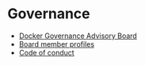 <!--[metadata]>
+++
title = "Governance"
description = "Describes Docker's communication channels"
keywords = ["IRC, Google group, Twitter, blog,  Stackoverflow"]
[menu.main]
identifier = "smn_govern"
parent="mn_oss_contrib"
weight=1
+++
<![end-metadata]-->


# Governance

* [Docker Governance Advisory Board](dgab-info.md )
* [Board member profiles](board-profiles.md )
* [Code of conduct](conduct-code.md)   
